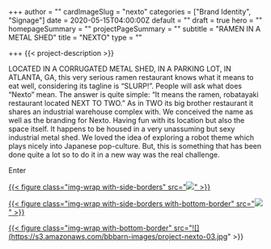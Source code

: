 +++
author = ""
cardImageSlug = "nexto"
categories = ["Brand Identity", "Signage"]
date = 2020-05-15T04:00:00Z
default = ""
draft = true
hero = ""
homepageSummary = ""
projectPageSummary = ""
subtitle = "RAMEN IN A METAL SHED"
title = "NEXTO"
type = ""

+++
{{< project-description >}}
<p>LOCATED IN A CORRUGATED METAL SHED, IN A PARKING LOT, IN ATLANTA, GA, this very serious ramen restaurant knows what it means to eat well, considering its tagline is “SLURP!”. People will ask what does “Nexto” mean. The answer is quite simple: “It means the ramen, robatayaki restaurant located NEXT TO TWO.” As in TWO its big brother restaurant it shares an industrial warehouse complex with. We conceived the name as well as the branding for Nexto. Having fun with its location but also the space itself.  It happens to be housed in a very unassuming but sexy industrial metal shed. We loved the idea of exploring a robot theme which plays nicely into Japanese pop-culture. But, this is something that has been done quite a lot so to do it in a new way was the real challenge. </p>
<p>Enter <a href="http://www.nihon-font.com/landing”>Nihon.</a> An extensive and beautiful typeface designed by Malwin Béla Hürkey that takes traditional western glyphs and gives them a Japanese appearance. A typeface almost tailor made for this project was hard to ignore. Within that typeface we saw that when you flip many of the letter forms on their side they looked like super simple blocky robot heads. Perfect! From that we used many of the letter faces as robot heads to infuse personality and distinction across the branding and visual experience of the space. Not sure if we did this typeface honor but it might be the most well matched font to a project we ever paired up.</p>
<p>In addition to the branding and collateral  we designed the giant robot light dot “sign” which illuminates the entire parking lot, the verbal language, the website and all other promotional materials. Proud to have produced a number of pieces to be slurped all over!</p>
{{< /project-description >}}

<div class="project-item">

{{< figure class="img-wrap with-side-borders" src="![](https://s3.amazonaws.com/bbbarn-images/project-nexto-01.jpg)" >}}

{{< figure class="img-wrap with-side-borders with-bottom-border" src="![](https://s3.amazonaws.com/bbbarn-images/project-nexto-02.jpg)" >}}

{{< figure class="img-wrap with-bottom-border" src="![](https://s3.amazonaws.com/bbbarn-images/project-nexto-03.jpg" >}}

</div>
